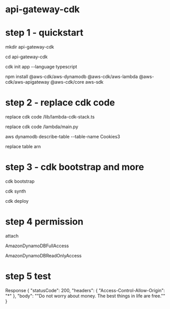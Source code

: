 # api-gateway-cdk




# step 1 - quickstart

mkdir api-gateway-cdk

cd api-gateway-cdk

cdk init app --language typescript

npm install @aws-cdk/aws-dynamodb @aws-cdk/aws-lambda @aws-cdk/aws-apigateway @aws-cdk/core aws-sdk

# step 2 - replace cdk code

replace cdk  code /lib/lambda-cdk-stack.ts

replace cdk  code /lambda/main.py

aws dynamodb describe-table --table-name Cookies3

replace table arn

# step 3 - cdk bootstrap and more

cdk bootstrap

cdk synth

cdk deploy

# step 4 permission
attach 

AmazonDynamoDBFullAccess

AmazonDynamoDBReadOnlyAccess

# step 5 test

Response
{
  "statusCode": 200,
  "headers": {
    "Access-Control-Allow-Origin": "*"
  },
  "body": "\"Do not worry about money. The best things in life are free.\""
}

